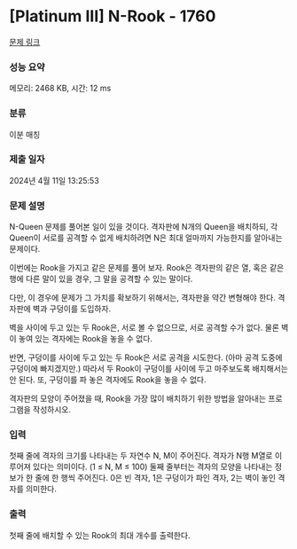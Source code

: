 # [Platinum III] N-Rook - 1760 

[문제 링크](https://www.acmicpc.net/problem/1760) 

### 성능 요약

메모리: 2468 KB, 시간: 12 ms

### 분류

이분 매칭

### 제출 일자

2024년 4월 11일 13:25:53

### 문제 설명

<p>N-Queen 문제를 풀어본 일이 있을 것이다. 격자판에 N개의 Queen을 배치하되, 각 Queen이 서로를 공격할 수 없게 배치하려면 N은 최대 얼마까지 가능한지를 알아내는 문제이다.</p>

<p>이번에는 Rook을 가지고 같은 문제를 풀어 보자. Rook은 격자판의 같은 열, 혹은 같은 행에 다른 말이 있을 경우, 그 말을 공격할 수 있는 말이다.</p>

<p>다만, 이 경우에 문제가 그 가치를 확보하기 위해서는, 격자판을 약간 변형해야 한다. 격자판에 벽과 구덩이를 도입하자.</p>

<p>벽을 사이에 두고 있는 두 Rook은, 서로 볼 수 없으므로, 서로 공격할 수가 없다. 물론 벽이 놓여 있는 격자에는 Rook을 놓을 수 없다.</p>

<p>반면, 구덩이를 사이에 두고 있는 두 Rook은 서로 공격을 시도한다. (아마 공격 도중에 구덩이에 빠지겠지만.) 따라서 두 Rook이 구덩이를 사이에 두고 마주보도록 배치해서는 안 된다. 또, 구덩이를 파 놓은 격자에도 Rook을 놓을 수 없다.</p>

<p>격자판의 모양이 주어졌을 때, Rook을 가장 많이 배치하기 위한 방법을 알아내는 프로그램을 작성하시오.</p>

### 입력 

 <p>첫째 줄에 격자의 크기를 나타내는 두 자연수 N, M이 주어진다. 격자가 N행 M열로 이루어져 있다는 의미이다. (1 ≤ N, M ≤ 100) 둘째 줄부터는 격자의 모양을 나타내는 정보가 한 줄에 한 행씩 주어진다. 0은 빈 격자, 1은 구덩이가 파인 격자, 2는 벽이 놓인 격자를 의미한다.</p>

### 출력 

 <p>첫째 줄에 배치할 수 있는 Rook의 최대 개수를 출력한다.</p>

